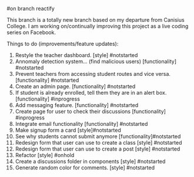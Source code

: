#on branch reactify

This branch is a totally new branch based on my departure from Canisius College. I am working on/continually improving this project as a live coding series on Facebook.

Things to do (improvements/feature updates):

1. Restyle the teacher dashboard. [style] #notstarted
2. Annomaly detection system... (find malicious users) [functionality] #notstarted
3. Prevent teachers from accessing student routes and vice versa. [functionality] #notstarted
4. Create an admin page. [functionality] #notstarted
5. If student is already enrolled, tell them they are in an alert box. [functionality] #inprogress
6. Add messaging feature. [functionality] #notstarted
7. Create page for user to check their discussions [functionality] #inprogress
8. Integrate email functionality [functionality] #notstarted
9. Make signup form a card [style]#notstarted
10. See why students cannot submit anymore [functionality]#notstarted
11. Redesign form that user can use to create a class [style] #notstarted
12. Redesign form that user can use to create a post [style] #notstarted
13. Refactor [style] #onhold
14. Create a discussions folder in components [style] #notstarted
15. Generate random color for comments. [style] #notstarted
